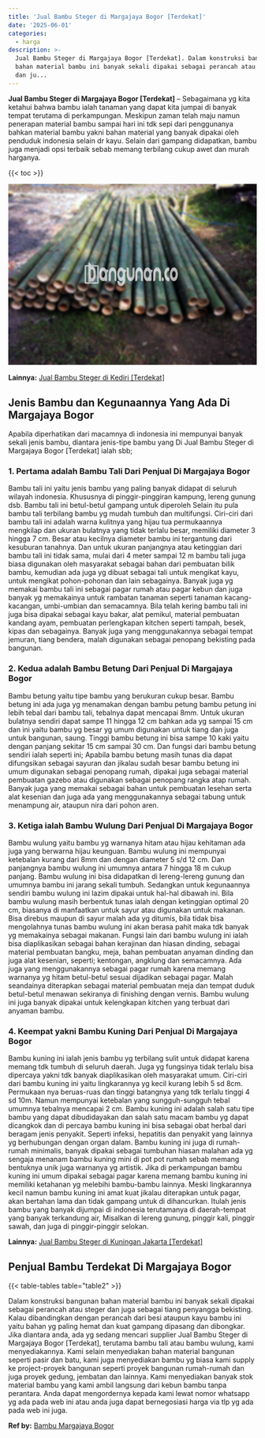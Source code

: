 ```yaml
---
title: 'Jual Bambu Steger di Margajaya Bogor [Terdekat]'
date: '2025-06-01'
categories:
  - harga
description: >-
  Jual Bambu Steger di Margajaya Bogor [Terdekat]. Dalam konstruksi bangunan
  bahan material bambu ini banyak sekali dipakai sebagai perancah atau steger
  dan ju...
---
```


**Jual Bambu Steger di Margajaya Bogor \[Terdekat\]** – Sebagaimana yg kita ketahui bahwa bambu ialah tanaman yang dapat kita jumpai di banyak tempat terutama di perkampungan. Meskipun zaman telah maju namun penerapan material bambu sampai hari ini tdk sepi dari penggunanya bahkan material bambu yakni bahan material yang banyak dipakai oleh penduduk indonesia selain dr kayu. Selain dari gampang didapatkan, bambu juga menjadi opsi terbaik sebab memang terbilang cukup awet dan murah harganya.

{{< toc >}}

![Jual Bambu Steger di Margajaya Bogor [Terdekat]](/images/jual-bambu-tali-29.png)

**Lainnya:** [Jual Bambu Steger di Kediri \[Terdekat\]](https://bambu.bangunan.co/jual-bambu-steger-di-kediri-terdekat/)

## Jenis Bambu dan Kegunaannya Yang Ada Di Margajaya Bogor

Apabila diperhatikan dari macamnya di indonesia ini mempunyai banyak sekali jenis bambu, diantara jenis-tipe bambu yang Di Jual Bambu Steger di Margajaya Bogor \[Terdekat\] ialah sbb;

### 1\. Pertama adalah Bambu Tali Dari Penjual Di Margajaya Bogor

Bambu tali ini yaitu jenis bambu yang paling banyak didapat di seluruh wilayah indonesia. Khususnya di pinggir-pinggiran kampung, lereng gunung dsb. Bambu tali ini betul-betul gampang untuk diperoleh Selain itu pula bambu tali terbilang bambu yg mudah tumbuh dan multifungsi. Ciri-ciri dari bambu tali ini adalah warna kulitnya yang hijau tua permukaannya mengkilap dan ukuran bulatnya yang tidak terlalu besar, memiliki diameter 3 hingga 7 cm. Besar atau kecilnya diameter bambu ini tergantung dari kesuburan tanahnya. Dan untuk ukuran panjangnya atau ketinggian dari bambu tali ini tidak sama, mulai dari 4 meter sampai 12 m bambu tali juga biasa digunakan oleh masyarakat sebagai bahan dari pembuatan bilik bambu, kemudian ada juga yg dibuat sebagai tali untuk mengikat kayu, untuk mengikat pohon-pohonan dan lain sebagainya. Banyak juga yg memakai bambu tali ini sebagai pagar rumah atau pagar kebun dan juga banyak yg memakainya untuk rambatan tanaman seperti tanaman kacang-kacangan, umbi-umbian dan semacamnya. Bila telah kering bambu tali ini juga bisa dipakai sebagai kayu bakar, alat pemikul, material pembuatan kandang ayam, pembuatan perlengkapan kitchen seperti tampah, besek, kipas dan sebagainya. Banyak juga yang menggunakannya sebagai tempat jemuran, tiang bendera, malah digunakan sebagai penopang bekisting pada bangunan.

### 2\. Kedua adalah Bambu Betung Dari Penjual Di Margajaya Bogor

Bambu betung yaitu tipe bambu yang berukuran cukup besar. Bambu betung ini ada juga yg menamakan dengan bambu petung bambu petung ini lebih tebal dari bambu tali, tebalnya dapat mencapai 8mm. Untuk ukuran bulatnya sendiri dapat sampe 11 hingga 12 cm bahkan ada yg sampai 15 cm dan ini yaitu bambu yg besar yg umum digunakan untuk tiang dan juga untuk bangunan, saung. Tinggi bambu betung ini bisa sampe 10 kaki yaitu dengan panjang sekitar 15 cm sampai 30 cm. Dan fungsi dari bambu betung sendiri ialah seperti ini; Apabila bambu betung masih tunas dia dapat difungsikan sebagai sayuran dan jikalau sudah besar bambu betung ini umum digunakan sebagai penopang rumah, dipakai juga sebagai material pembuatan gazebo atau digunakan sebagai penopang rangka atap rumah. Banyak juga yang memakai sebagai bahan untuk pembuatan lesehan serta alat kesenian dan juga ada yang menggunakannya sebagai tabung untuk menampung air, ataupun nira dari pohon aren.

### 3\. Ketiga ialah Bambu Wulung Dari Penjual Di Margajaya Bogor

Bambu wulung yaitu bambu yg warnanya hitam atau hijau kehitaman ada juga yang berwarna hijau keunguan. Bambu wulung ini mempunyai ketebalan kurang dari 8mm dan dengan diameter 5 s/d 12 cm. Dan panjangnya bambu wulung ini umumnya antara 7 hingga 18 m cukup panjang. Bambu wulung ini bisa didapatkan di lereng-lereng gunung dan umumnya bambu ini jarang sekali tumbuh. Sedangkan untuk kegunaannya sendiri bambu wulung ini lazim dipakai untuk hal-hal dibawah ini. Bila bambu wulung masih berbentuk tunas ialah dengan ketinggian optimal 20 cm, biasanya di manfaatkan untuk sayur atau digunakan untuk makanan. Bisa direbus maupun di sayur malah ada yg ditumis, bila tidak bisa mengolahnya tunas bambu wulung ini akan berasa pahit maka tdk banyak yg memakainya sebagai makanan. Fungsi lain dari bambu wulung ini ialah bisa diaplikasikan sebagai bahan kerajinan dan hiasan dinding, sebagai material pembuatan bangku, meja, bahan pembuatan anyaman dinding dan juga alat kesenian, seperti; kentongan, angklung dan semacamnya. Ada juga yang menggunakannya sebagai pagar rumah karena memang warnanya yg hitam betul-betul sesuai dijadikan sebagai pagar. Malah seandainya diterapkan sebagai material pembuatan meja dan tempat duduk betul-betul menawan sekiranya di finishing dengan vernis. Bambu wulung ini juga banyak dipakai untuk kelengkapan kitchen yang terbuat dari anyaman bambu.

### 4\. Keempat yakni Bambu Kuning Dari Penjual Di Margajaya Bogor

Bambu kuning ini ialah jenis bambu yg terbilang sulit untuk didapat karena memang tdk tumbuh di seluruh daerah. Juga yg fungsinya tidak terlalu bisa dipercaya yakni tdk banyak diaplikasikan oleh masyarakat umum. Ciri-ciri dari bambu kuning ini yaitu lingkarannya yg kecil kurang lebih 5 sd 8cm. Permukaan nya beruas-ruas dan tinggi batangnya yang tdk terlalu tinggi 4 sd 10m. Namun mempunyai ketebalan yang sungguh-sungguh tebal umumnya tebalnya mencapai 2 cm. Bambu kuning ini adalah salah satu tipe bambu yang dapat dibudidayakan dan salah satu macam bambu yg dapat dicangkok dan di percaya bambu kuning ini bisa sebagai obat herbal dari beragam jenis penyakit. Seperti infeksi, hepatitis dan penyakit yang lainnya yg berhubungan dengan organ dalam. Bambu kuning ini juga di rumah-rumah minimalis, banyak dipakai sebagai tumbuhan hiasan malahan ada yg sengaja menanam bambu kuning mini di pot pot rumah sebab memang bentuknya unik juga warnanya yg artistik. Jika di perkampungan bambu kuning ini umum dipakai sebagai pagar karena memang bambu kuning ini memiliki ketahanan yg melebihi bambu-bambu lainnya. Meski lingkarannya kecil namun bambu kuning ini amat kuat jikalau diterapkan untuk pagar, akan bertahan lama dan tidak gampang untuk di dihancurkan. Itulah jenis bambu yang banyak dijumpai di indonesia terutamanya di daerah-tempat yang banyak terkandung air, Misalkan di lereng gunung, pinggir kali, pinggir sawah, dan juga di pinggir-pinggir selokan.

**Lainnya:** [Jual Bambu Steger di Kuningan Jakarta \[Terdekat\]](https://bambu.bangunan.co/jual-bambu-steger-di-kuningan-jakarta-terdekat/)

## Penjual Bambu Terdekat Di Margajaya Bogor

{{< table-tables table="table2" >}}

Dalam konstruksi bangunan bahan material bambu ini banyak sekali dipakai sebagai perancah atau steger dan juga sebagai tiang penyangga bekisting. Kalau dibandingkan dengan perancah dari besi ataupun kayu bambu ini yaitu bahan yg paling hemat dan kuat gampang dipasang dan dibongkar. Jika diantara anda, ada yg sedang mencari supplier Jual Bambu Steger di Margajaya Bogor \[Terdekat\], terutama bambu tali atau bambu wulung, kami menyediakannya. Kami selain menyediakan bahan material bangunan seperti pasir dan batu, kami juga menyediakan bambu yg biasa kami supply ke project-proyek bangunan seperti proyek bangunan rumah-rumah dan juga proyek gedung, jembatan dan lainnya. Kami menyediakan banyak stok material bambu yang kami ambil langsung dari kebun bambu tanpa perantara. Anda dapat mengordernya kepada kami lewat nomor whatsapp yg ada pada web ini atau anda juga dapat bernegosiasi harga via tlp yg ada pada web ini juga.

**Ref by:** [Bambu Margajaya Bogor](https://id.wikipedia.org/wiki/Bambu)
